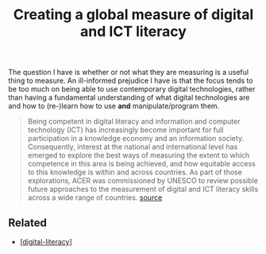 ﻿---
title: Creating a global measure of digital and ICT literacy
---
The question I have is whether or not what they are measuring is a useful thing to measure. An ill-informed prejudice I have is that the focus tends to be too much on being able to use contemporary digital technologies, rather than having a fundamental understanding of what digital technologies are and how to (re-)learn how to use **and** manipulate/program them.

> Being competent in digital literacy and information and computer technology (ICT) has increasingly become important for full participation in a knowledge economy and an information society. Consequently, interest at the national and international level has emerged to explore the best ways of measuring the extent to which competence in this area is being achieved, and how equitable access to this knowledge is within and across countries.
> As part of those explorations, ACER was commissioned by UNESCO to review possible future approaches to the measurement of digital and ICT literacy skills across a wide range of countries. [source](https://rd.acer.org/article/creating-a-global-measure-of-digital-and-ict-literacy)

## Related

- [[digital-literacy]]


[//begin]: # "Autogenerated link references for markdown compatibility"
[digital-literacy]: ../Learning/digital-literacy "Digital Literacy"
[//end]: # "Autogenerated link references"